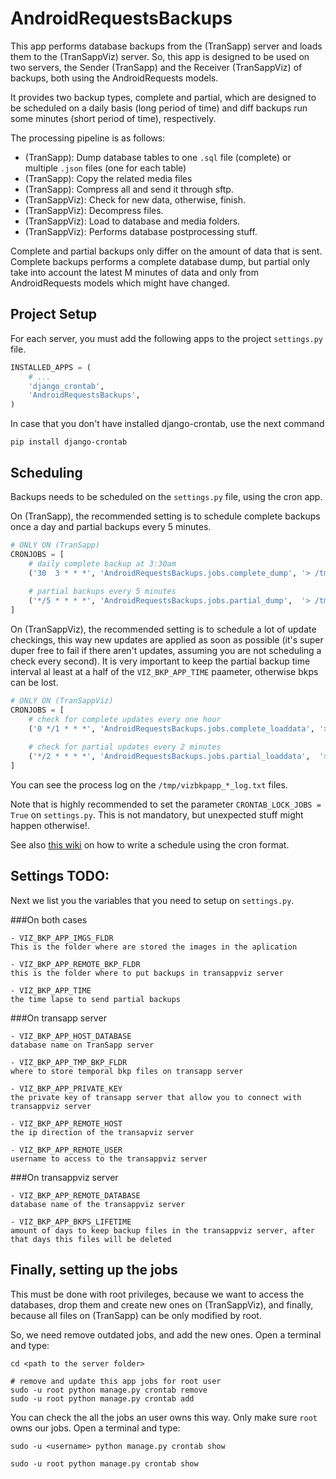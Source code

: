 # AndroidRequestsBackups

This app performs database backups from the (TranSapp) server and loads them to the (TranSappViz) server. So, this app is designed to be used on two servers, the Sender (TranSapp) and the Receiver (TranSappViz) of backups, both using the AndroidRequests models.

It provides two backup types, complete and partial, which are designed to be scheduled on a daily basis (long period of time) and diff backups run some minutes (short period of time), respectively.

The processing pipeline is as follows:

- (TranSapp): Dump database tables to one `.sql` file (complete) or multiple `.json` files (one for each table)
- (TranSapp): Copy the related media files
- (TranSapp): Compress all and send it through sftp.
- (TranSappViz): Check for new data, otherwise, finish.
- (TranSappViz): Decompress files.
- (TranSappViz): Load to database and media folders.
- (TranSappViz): Performs database postprocessing stuff. 

Complete and partial backups only differ on the amount of data that is sent. Complete backups performs a complete database dump, but partial only take into account the latest M minutes of data and only from AndroidRequests models which might have changed.


## Project Setup

For each server, you must add the following apps to the project `settings.py` file.

```python
INSTALLED_APPS = (
	# ...
	'django_crontab',
	'AndroidRequestsBackups',
)
```
In case that you don't have installed  django-crontab, use the next command

```pip install django-crontab```

## Scheduling

Backups needs to be scheduled on the `settings.py` file, using the cron app. 

On (TranSapp), the recommended setting is to schedule complete backups once a day and partial backups every 5 minutes.
```python
# ONLY ON (TranSapp)
CRONJOBS = [	
    # daily complete backup at 3:30am
    ('30  3 * * *', 'AndroidRequestsBackups.jobs.complete_dump', '> /tmp/vizbkpapp_complete_dump_log.txt')
    
    # partial backups every 5 minutes
    ('*/5 * * * *', 'AndroidRequestsBackups.jobs.partial_dump',  '> /tmp/vizbkpapp_partial_dump_log.txt')
]
```

On (TranSappViz), the recommended setting is to schedule a lot of update checkings, this way new updates are applied as soon as possible (it's super duper free to fail if there aren't updates, assuming you are not scheduling a check every second). It is very important to keep the partial backup time interval al least at a half of the `VIZ_BKP_APP_TIME` paameter, otherwise bkps can be lost.

```python
# ONLY ON (TranSappViz)
CRONJOBS = [	
    # check for complete updates every one hour
    ('0 */1 * * *', 'AndroidRequestsBackups.jobs.complete_loaddata', '> /tmp/vizbkpapp_complete_loaddata_log.txt')
    
    # check for partial updates every 2 minutes
    ('*/2 * * * *', 'AndroidRequestsBackups.jobs.partial_loaddata',  '> /tmp/vizbkpapp_partial_loaddata_log.txt')
]
```

You can see the process log on the `/tmp/vizbkpapp_*_log.txt` files.

Note that is highly recommended to set the parameter `CRONTAB_LOCK_JOBS = True` on `settings.py`. This is not mandatory, but unexpected stuff might happen otherwise!.

See also [this wiki](https://en.wikipedia.org/wiki/Cron#Format) on how to write a schedule using the cron format. 


## Settings TODO:

Next we list you the variables that you need to setup on `settings.py`. 

###On both cases
```
- VIZ_BKP_APP_IMGS_FLDR
This is the folder where are stored the images in the aplication

- VIZ_BKP_APP_REMOTE_BKP_FLDR
this is the folder where to put backups in transappviz server 

- VIZ_BKP_APP_TIME
the time lapse to send partial backups
```
###On transapp server
```
- VIZ_BKP_APP_HOST_DATABASE
database name on TranSapp server

- VIZ_BKP_APP_TMP_BKP_FLDR
where to store temporal bkp files on transapp server

- VIZ_BKP_APP_PRIVATE_KEY
the private key of transapp server that allow you to connect with transappviz server 

- VIZ_BKP_APP_REMOTE_HOST
the ip direction of the transapviz server

- VIZ_BKP_APP_REMOTE_USER
username to access to the transappviz server
```
###On transappviz server
```
- VIZ_BKP_APP_REMOTE_DATABASE
database name of the transappviz server

- VIZ_BKP_APP_BKPS_LIFETIME
amount of days to keep backup files in the transappviz server, after that days this files will be deleted
```

## Finally, setting up the jobs

This must be done with root privileges, because we want to access the databases, drop them and create new ones on (TranSappViz), and finally, because all files on (TranSapp) can be only modified by root.

So, we need remove outdated jobs, and add the new ones. Open a terminal and type:
```(bash)
cd <path to the server folder>

# remove and update this app jobs for root user
sudo -u root python manage.py crontab remove
sudo -u root python manage.py crontab add
```

You can check the all the jobs an user owns this way. Only make sure `root` owns our jobs. Open a terminal and type:
```(bash)
sudo -u <username> python manage.py crontab show

sudo -u root python manage.py crontab show







